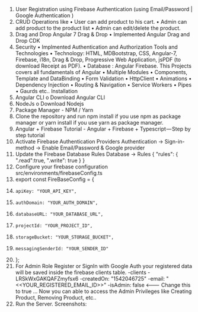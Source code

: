 1.	User Registration using Firebase Authentication (using Email/Password | Google Authentication )
2.	CRUD Operations like
•	User can add product to his cart.
•	Admin can add product to the product list
•	Admin can edit/delete the product.
3.	Drag and Drop Angular 7 Drag & Drop
•	Implemented Angular Drag and Drop CDK
1.	Security
•	Implmented Authentication and Authorization
Tools and Technologies
•	Technology: HTML, MDBootstrap, CSS, Angular-7, Firebase, i18n, Drag & Drop, Progressive Web Application, jsPDF (to download Receipt as PDF).
•	Database : Angular Firebase.
This Projects covers all fundamentals of Angular
•	Multiple Modules
•	Components, Template and DataBinding
•	Form Validation
•	HttpClient
•	Animations
•	Dependency Injection
•	Routing & Navigation
•	Service Workers
•	Pipes
•	Gaurds etc..
Installation
1.	Angular CLI
o	Download Angular CLI
2.	NodeJs
o	Download Nodejs
3.	Package Manager - NPM / Yarn
4.	Clone the repository and run npm install if you use npm as package manager or yarn install if you use yarn as package manager.
5.	Angular + Firebase Tutorial - Angular + Firebase + Typescript — Step by step tutorial
6.	Activate Firebase Authentication Providers
Authentication -> Sign-in-method -> Enable Email/Password & Google provider
7.	Update the Firebase Database Rules
Database -> Rules
{
"rules": {
    ".read":true,
    ".write": true
}
}
8.	Configure your firebase configuration src/environments/firebaseConfig.ts
9.	export const FireBaseConfig = {
10.	    apiKey: "YOUR_API_KEY",
11.	    authDomain: "YOUR_AUTH_DOMAIN",
12.	    databaseURL: "YOUR_DATABASE_URL",
13.	    projectId: "YOUR_PROJECT_ID",
14.	    storageBucket: "YOUR_STORAGE_BUCKET",
15.	    messagingSenderId: "YOUR_SENDER_ID"
16.	};
17.	For Admin Role Register or SignIn with Google Auth
your registered data will be saved inside the firebase clients table.
    -clients
        -LRSkWxGAKQAFZmyfsx6
            -createdOn: "1542046725"
            -email: "<<YOUR_REGISTERED_EMAIL_ID>>"
            -isAdmin: false      <--- Change this to true
            ...
Now you can able to access the Admin Privileges like Creating Product, Removing Product, etc..
18.	Run the Server.
Screenshots:

